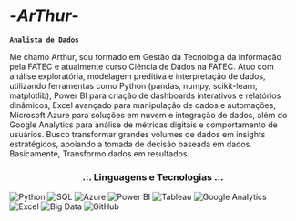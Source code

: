 # -_ArThur_-
**`Analista de Dados`**

Me chamo Arthur, sou formado em Gestão da Tecnologia da Informação pela FATEC e atualmente curso Ciência de Dados na FATEC. Atuo com análise exploratória, modelagem preditiva e interpretação de dados, utilizando ferramentas como Python (pandas, numpy, scikit-learn, matplotlib), Power BI para criação de dashboards interativos e relatórios dinâmicos, Excel avançado para manipulação de dados e automações, Microsoft Azure para soluções em nuvem e integração de dados, além do Google Analytics para análise de métricas digitais e comportamento de usuários. Busco transformar grandes volumes de dados em insights estratégicos, apoiando a tomada de decisão baseada em dados. Basicamente, Transformo dados em resultados.

<h3 align="center"><strong>.:. Linguagens e Tecnologias .:.</strong></h3>

<p align="left">
    <img 
        alt="Python" 
        title="Python" 
        src="https://custom-icon-badges.demolab.com/badge/Python-4C9CD1?style=for-the-badge&logo=python&logoColor=white"
    />
    <img 
        alt="SQL" 
        title="SQL" 
        src="https://custom-icon-badges.demolab.com/badge/SQL-0077B5?style=for-the-badge&logo=microsoft-sql-server&logoColor=white"
    />
     <img 
        alt="Azure" 
        title="Azure" 
        src="https://custom-icon-badges.demolab.com/badge/Microsoft%20Azure-4A90E2?style=for-the-badge&logo=microsoftazure&logoColor=white"
    /> 
    <img 
        alt="Power BI" 
        title="Power BI" 
        src="https://custom-icon-badges.demolab.com/badge/Power%20BI-FFB74D?style=for-the-badge&logo=powerbi&logoColor=white"
    />
    <img
    alt="Tableau" 
        title="Tableau" 
        src="https://custom-icon-badges.demolab.com/badge/Tableau-FF7043?style=for-the-badge&logo=tableau&logoColor=white"
    />
    <img 
        alt="Google Analytics" 
        title="Google Analytics" 
        src="https://custom-icon-badges.demolab.com/badge/Google%20Analytics-FF7043?style=for-the-badge&logo=google-analytics&logoColor=white"
    />
    <img 
        alt="Excel" 
        title="Excel" 
        src="https://custom-icon-badges.demolab.com/badge/Excel-4CAF50?style=for-the-badge&logo=microsoft-excel&logoColor=white"
    />
    <img 
       alt="Big Data" 
        title="Big Data" 
        src="https://custom-icon-badges.demolab.com/badge/Big%20Data-66BB6A?style=for-the-badge&logo=hadoop&logoColor=white" 
    />
    <img 
        alt="GitHub" 
        title="GitHub" 
        src="https://custom-icon-badges.demolab.com/badge/GitHub-2E2E2E?style=for-the-badge&logo=github&logoColor=white"
    />
</p>




